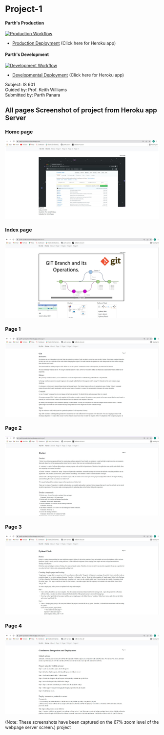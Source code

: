 # Project-1 
#### Parth's Production

[![Production Workflow](https://github.com/parth-panara/Parth_Project_1/actions/workflows/prod.yml/badge.svg)](https://github.com/parth-panara/Parth_Project_1/actions/workflows/prod.yml)

* [Production Deployment](https://parth-production.herokuapp.com/)   (Click here for Heroku app)
#### Parth's Development

[![Development Workflow](https://github.com/parth-panara/Parth_Project_1/actions/workflows/dev.yml/badge.svg)](https://github.com/parth-panara/Parth_Project_1/actions/workflows/dev.yml)

* [Developmental Deployment](https://parth-develop.herokuapp.com/)  (Click here for Heroku app)

Subject: IS 601\
Guided by: Prof. Keith Williams\
Submitted by: Parth Panara

## All pages Screenshot of project from Heroku app Server

### Home page 
![Running Program](https://github.com/parth-panara/Parth_Project_1/blob/master/app/static/images/Home%20page.jpg)

### Index page
![Running Program](https://github.com/parth-panara/Parth_Project_1/blob/master/app/static/images/Index%20page.jpg)

### Page 1
![Running Program](https://github.com/parth-panara/Parth_Project_1/blob/master/app/static/images/page1.jpg)

### Page 2
![Running Program](https://github.com/parth-panara/Parth_Project_1/blob/master/app/static/images/page2.jpg)

### Page 3
![Running Program](https://github.com/parth-panara/Parth_Project_1/blob/master/app/static/images/page3.jpg)

### Page 4
![Running Program](https://github.com/parth-panara/Parth_Project_1/blob/master/app/static/images/page4.jpg)

(Note: These screenshots have been captured on the 67% zoom level of the webpage server screen.)
project